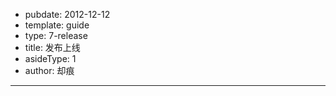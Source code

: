 - pubdate: 2012-12-12
- template: guide
- type: 7-release
- title: 发布上线
- asideType: 1
- author: 却痕

---
